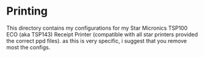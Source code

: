# Printing
This directory contains my configurations for my Star Micronics TSP100 ECO (aka TSP143) Receipt Printer (compatible with all star printers provided the correct ppd files).
as this is very specific, i suggest that you remove most the configs.
